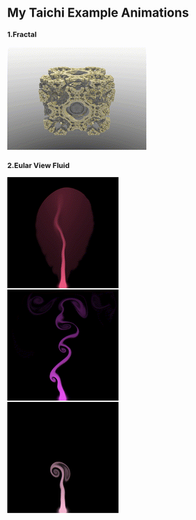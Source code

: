 
# My Taichi Example Animations

###  **1.Fractal** 

![](./gif/mandelbox_.gif)

### **2.Eular View Fluid**

![](./gif/jacobi_20_.gif) ![](./gif/jacobi_200_.gif) ![](./gif/MGPCG_.gif)
